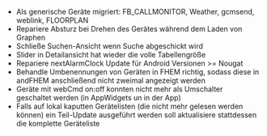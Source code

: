 * Als generische Geräte migriert: FB_CALLMONITOR, Weather, gcmsend, weblink, FLOORPLAN
* Repariere Absturz bei Drehen des Gerätes während dem Laden von Graphen
* Schließe Suchen-Ansicht wenn Suche abgeschickt wird
* Slider in Detailansicht hat wieder die volle Tabellengröße
* Repariere nextAlarmClock Update für Android Versionen >= Nougat
* Behandle Umbenennungen von Geräten in FHEM richtig, sodass diese in andFHEM anschließend nicht zweimal angezeigt werden
* Geräte mit webCmd on:off konnten nicht mehr als Umschalter geschaltet werden (in AppWidgets un in der App)
* Falls auf lokal kaputten Gerätelisten (die nicht mehr gelesen werden können) ein Teil-Update ausgeführt werden soll aktualisiere stattdessen die komplette Geräteliste